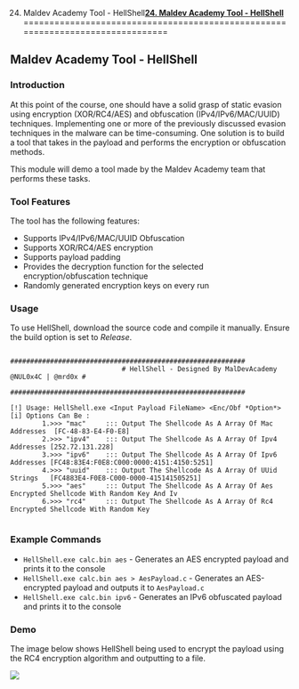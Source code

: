24. Maldev Academy Tool - HellShell[**24. Maldev Academy Tool - HellShell**](https://maldevacademy.com/modules/24)
===============================================================================

**Maldev Academy Tool - HellShell**
-----------------------------------

### **Introduction**

At this point of the course, one should have a solid grasp of static evasion using encryption (XOR/RC4/AES) and obfuscation (IPv4/IPv6/MAC/UUID) techniques. Implementing one or more of the previously discussed evasion techniques in the malware can be time-consuming. One solution is to build a tool that takes in the payload and performs the encryption or obfuscation methods.

This module will demo a tool made by the Maldev Academy team that performs these tasks.

### **Tool Features**

The tool has the following features:

* Supports IPv4/IPv6/MAC/UUID Obfuscation
* Supports XOR/RC4/AES encryption
* Supports payload padding
* Provides the decryption function for the selected encryption/obfuscation technique
* Randomly generated encryption keys on every run

### **Usage**

To use HellShell, download the source code and compile it manually. Ensure the build option is set to *Release*.


```
                            ###########################################################
                            # HellShell - Designed By MalDevAcademy @NUL0x4C | @mrd0x #
                            ###########################################################

[!] Usage: HellShell.exe <Input Payload FileName> <Enc/Obf *Option*>
[i] Options Can Be :
        1.>>> "mac"     ::: Output The Shellcode As A Array Of Mac Addresses  [FC-48-83-E4-F0-E8]
        2.>>> "ipv4"    ::: Output The Shellcode As A Array Of Ipv4 Addresses [252.72.131.228]
        3.>>> "ipv6"    ::: Output The Shellcode As A Array Of Ipv6 Addresses [FC48:83E4:F0E8:C000:0000:4151:4150:5251]
        4.>>> "uuid"    ::: Output The Shellcode As A Array Of UUid Strings   [FC4883E4-F0E8-C000-0000-415141505251]
        5.>>> "aes"     ::: Output The Shellcode As A Array Of Aes Encrypted Shellcode With Random Key And Iv
        6.>>> "rc4"     ::: Output The Shellcode As A Array Of Rc4 Encrypted Shellcode With Random Key


```
### **Example Commands**

* `HellShell.exe calc.bin aes` - Generates an AES encrypted payload and prints it to the console
* `HellShell.exe calc.bin aes > AesPayload.c` - Generates an AES-encrypted payload and outputs it to `AesPayload.c`
* `HellShell.exe calc.bin ipv6` - Generates an IPv6 obfuscated payload and prints it to the console

### **Demo**

The image below shows HellShell being used to encrypt the payload using the RC4 encryption algorithm and outputting to a file.

[![](24%20Maldev%20Academy%20Tool%20-%20HellShell%201c00f7dd2c7547de89956f25a050ea22/hellshell.png)](24%20Maldev%20Academy%20Tool%20-%20HellShell%201c00f7dd2c7547de89956f25a050ea22/hellshell.png)